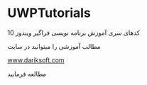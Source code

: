 # UWPTutorials
کدهای سری آموزش برنامه نویسی فراگیر ویندوز 10

مطالب آموزشی را میتوانید در سایت 

www.dariksoft.com

مطالعه فرمایید
